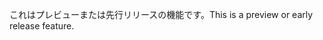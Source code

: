 <span data-ttu-id="37388-101">これはプレビューまたは先行リリースの機能です。</span><span class="sxs-lookup"><span data-stu-id="37388-101">This is a preview or early release feature.</span></span>